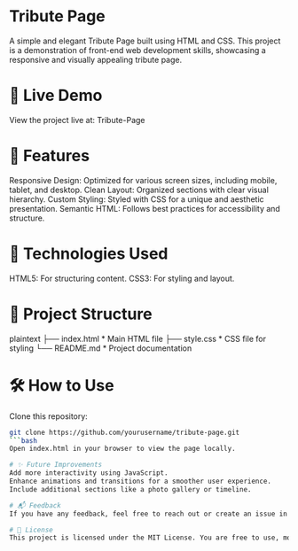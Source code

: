 # Tribute Page
A simple and elegant Tribute Page built using HTML and CSS. This project is a demonstration of front-end web development skills, showcasing a responsive and visually appealing tribute page.

# 🌟 Live Demo
View the project live at: Tribute-Page

# 📌 Features
Responsive Design: Optimized for various screen sizes, including mobile, tablet, and desktop.
Clean Layout: Organized sections with clear visual hierarchy.
Custom Styling: Styled with CSS for a unique and aesthetic presentation.
Semantic HTML: Follows best practices for accessibility and structure.

# 🚀 Technologies Used
HTML5: For structuring content.
CSS3: For styling and layout.


# 📁 Project Structure
plaintext
├── index.html    * Main HTML file
├── style.css     * CSS file for styling
└── README.md     * Project documentation


# 🛠️ How to Use
Clone this repository:
```bash
git clone https://github.com/yourusername/tribute-page.git 
```bash
Open index.html in your browser to view the page locally. 

# ✨ Future Improvements
Add more interactivity using JavaScript.
Enhance animations and transitions for a smoother user experience.
Include additional sections like a photo gallery or timeline.

# 📬 Feedback
If you have any feedback, feel free to reach out or create an issue in the repository.

# 📜 License
This project is licensed under the MIT License. You are free to use, modify, and distribute it as per the license terms.
